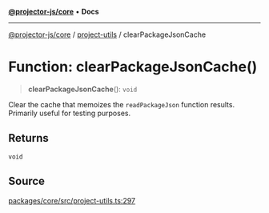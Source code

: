 [**@projector-js/core**](../../README.md) • **Docs**

***

[@projector-js/core](../../README.md) / [project-utils](../README.md) / clearPackageJsonCache

# Function: clearPackageJsonCache()

> **clearPackageJsonCache**(): `void`

Clear the cache that memoizes the `readPackageJson` function results.
Primarily useful for testing purposes.

## Returns

`void`

## Source

[packages/core/src/project-utils.ts:297](https://github.com/Xunnamius/projector/blob/eaae74353ca5b35a9a0ca3db8a554376fec1dd9b/packages/core/src/project-utils.ts#L297)
